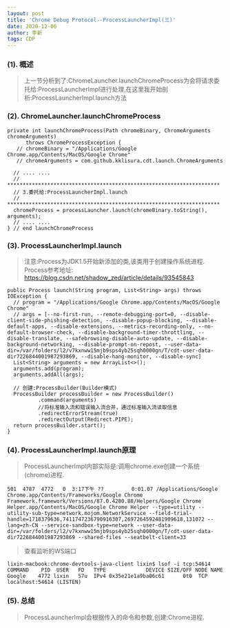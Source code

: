 ```yaml
---
layout: post
title: 'Chrome Debug Protocol--ProcessLauncherImpl(三)'
date: 2020-12-06
author: 李新
tags: CDP
---
```


### (1). 概述
> 上一节分析到了:ChromeLauncher.launchChromeProcess为会将请求委托给:ProcessLauncherImpl进行处理,在这里我开始剖析:ProcessLauncherImpl.launch方法

### (2). ChromeLauncher.launchChromeProcess

```
private int launchChromeProcess(Path chromeBinary, ChromeArguments chromeArguments)
      throws ChromeProcessException {
   // chromeBinary = "/Applications/Google Chrome.app/Contents/MacOS/Google Chrome"
   // chromeArguments = com.github.kklisura.cdt.launch.ChromeArguments

  // .... .... 
  // *********************************************************************
  // 3.委托给:ProcessLauncherImpl.launch
  // *********************************************************************
  chromeProcess = processLauncher.launch(chromeBinary.toString(), arguments);
  // .... .... 
} // end launchChromeProcess
```
### (3). ProcessLauncherImpl.launch
> 注意:Process为JDK1.5开始新添加的类,该类用于创建操作系统进程.  
> Process参考地址: https://blog.csdn.net/shadow_zed/article/details/93545843   

```
public Process launch(String program, List<String> args) throws IOException {
  // program = "/Applications/Google Chrome.app/Contents/MacOS/Google Chrome"
  // args = [--no-first-run, --remote-debugging-port=0, --disable-client-side-phishing-detection, --disable-popup-blocking, --disable-default-apps, --disable-extensions, --metrics-recording-only, --no-default-browser-check, --disable-background-timer-throttling, --disable-translate, --safebrowsing-disable-auto-update, --disable-background-networking, --disable-prompt-on-repost, --user-data-dir=/var/folders/l2/v7kxnww15mjb9sps4yb25sqh0000gn/T/cdt-user-data-dir7226844001987293869, --disable-hang-monitor, --disable-sync] 
  List<String> arguments = new ArrayList<>();
  arguments.add(program);
  arguments.addAll(args);

  // 创建:ProcessBuilder(Builder模式)
  ProcessBuilder processBuilder = new ProcessBuilder()
          .command(arguments)
          //将标准输入流和错误输入流合并，通过标准输入流读取信息
          .redirectErrorStream(true)
          .redirectOutput(Redirect.PIPE);
  return processBuilder.start();
}
```
### (4). ProcessLauncherImpl.launch原理
> ProcessLauncherImpl内部实际是:调用chrome.exe创建一个系统(chrome)进程. 

```
501  4787  4772   0  3:17下午 ??         0:01.07 /Applications/Google Chrome.app/Contents/Frameworks/Google Chrome Framework.framework/Versions/87.0.4280.88/Helpers/Google Chrome Helper.app/Contents/MacOS/Google Chrome Helper --type=utility --utility-sub-type=network.mojom.NetworkService --field-trial-handle=1718379636,7411747236790916307,2697264592481909618,131072 --lang=zh-CN --service-sandbox-type=network --user-data-dir=/var/folders/l2/v7kxnww15mjb9sps4yb25sqh0000gn/T/cdt-user-data-dir7226844001987293869 --shared-files --seatbelt-client=33
```

> 查看监听的WS端口   

```
lixin-macbook:chrome-devtools-java-client lixin$ lsof -i tcp:54614
COMMAND    PID  USER   FD   TYPE             DEVICE SIZE/OFF NODE NAME
Google    4772 lixin   57u  IPv4 0x35e21e1a9ba06c61      0t0  TCP localhost:54614 (LISTEN)
```
### (5). 总结
> ProcessLauncherImpl会根据传入的命令和参数,创建:Chrome进程.